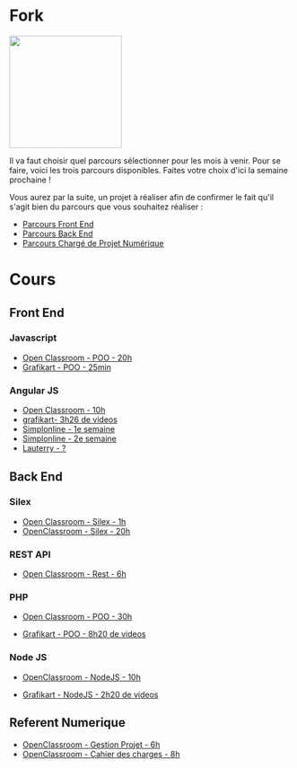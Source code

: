 # Fork

<img src="http://www.doleac.net/files/gimgs/36_logo-de-la-cuisine-copie.jpg" height="200px" />

Il va faut choisir quel parcours sélectionner pour les mois à venir. 
Pour se faire, voici les trois parcours disponibles. Faites votre choix d'ici la semaine prochaine !

Vous aurez par la suite, un projet à réaliser afin de confirmer le fait qu'il s'agit bien du parcours que vous souhaitez réaliser :

* [Parcours Front End](FrontEnd.md)
* [Parcours Back End](BackEnd.md)
* [Parcours Chargé de Projet Numérique](ChargeProjetNumerique.md)


# Cours
## Front End
### Javascript
 * [Open Classroom - POO - 20h](https://openclassrooms.com/courses/apprenez-a-coder-avec-javascript/trop-classe-la-poo)
 * [Grafikart - POO - 25min](https://www.grafikart.fr/tutoriels/javascript/poo-javascript-object-466)
 
### Angular JS
 * [Open Classroom - 10h](https://openclassrooms.com/courses/developpez-vos-applications-web-avec-angularjs)
 * [grafikart- 3h26 de videos](https://www.grafikart.fr/formations/angularjs)
 * [Simplonline - 1e semaine](http://simplonline.co/les-parcours/game-of-codes/207-semaine-12-game-of-codes)
 * [Simplonline - 2e semaine](http://simplonline.co/les-parcours/game-of-codes/249-semaine-13-game-of-codes)
 * [Lauterry - ?](http://lauterry.github.io/slides-handson-angular)

## Back End
### Silex
* [Open Classroom - Silex - 1h](https://openclassrooms.com/courses/premiers-pas-avec-le-framework-php-silex)
* [OpenClassroom - Silex - 20h](https://openclassrooms.com/courses/evoluez-vers-une-architecture-php-professionnelle)

### REST API
* [Open Classroom - Rest - 6h](https://openclassrooms.com/courses/utilisez-des-api-rest-dans-vos-projets-web)

### PHP
* [Open Classroom - POO - 30h](https://openclassrooms.com/courses/programmez-en-oriente-objet-en-php)
	
* [Grafikart - POO - 8h20 de videos](https://www.grafikart.fr/formations/programmation-objet-php)


### Node JS
* [OpenClassroom - NodeJS - 10h](https://openclassrooms.com/courses/des-applications-ultra-rapides-avec-node-js)
	
* [Grafikart - NodeJS - 2h20 de videos](https://www.grafikart.fr/formations/nodejs)
	

## Referent Numerique
* [OpenClassroom - Gestion Projet - 6h](https://openclassrooms.com/courses/decouvrez-les-bases-de-la-gestion-de-projet)
* [OpenClassroom - Cahier des charges - 8h](https://openclassrooms.com/courses/realisez-le-cahier-des-charges-d-un-projet-digital)
